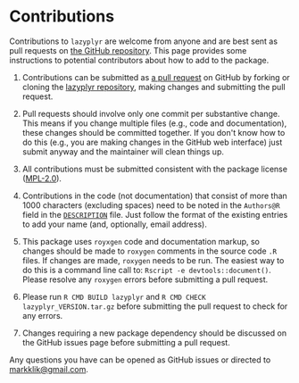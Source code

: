 
# Contributions 

Contributions to `lazyplyr` are welcome from anyone and are best sent as pull requests on [the GitHub repository](https://github.com/fstpackage/lazyplyr). This page provides some instructions to potential contributors
about how to add to the package.

1. Contributions can be submitted as [a pull request](https://help.github.com/articles/creating-a-pull-request/) on
GitHub by forking or cloning the [lazyplyr repository](https://github.com/fstpackage/lazyplyr), making changes and
submitting the pull request.
 
2. Pull requests should involve only one commit per substantive change. This means if you change multiple files
(e.g., code and documentation), these changes should be committed together. If you don't know how to do this (e.g., you
are making changes in the GitHub web interface) just submit anyway and the maintainer will clean things up.

3. All contributions must be submitted consistent with the package license
([MPL-2.0](https://www.mozilla.org/en-US/MPL/2.0/)).
 
4. Contributions in the code (not documentation) that consist of more than 1000 characters (excluding spaces)
need to be noted in the `Authors@R` field in the
[`DESCRIPTION`](https://github.com/fstpackage/lazyplyr/blob/master/DESCRIPTION) file. Just follow the format of the
existing entries to add your name (and, optionally, email address).
 
5. This package uses `royxgen` code and documentation markup, so changes should be made to `roxygen` comments in the
source code `.R` files. If changes are made, `roxygen` needs to be run. The easiest way to do this is a command line
call to: `Rscript -e devtools::document()`. Please resolve any `roxygen` errors before submitting a pull request.
 
6. Please run `R CMD BUILD lazyplyr` and `R CMD CHECK lazyplyr_VERSION.tar.gz` before submitting the pull request to
check for any errors.
 
8. Changes requiring a new package dependency should be discussed on the GitHub issues page before submitting a pull
request.
 
Any questions you have can be opened as GitHub issues or directed to markklik@gmail.com.
